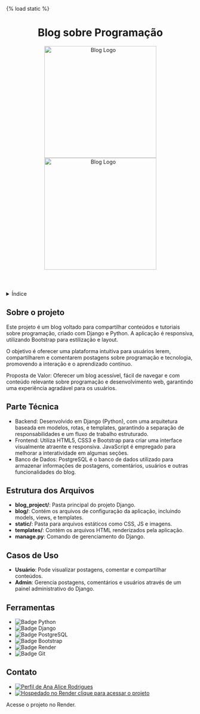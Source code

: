 <!DOCTYPE html>
<html lang="pt-br">
<head>
    <meta charset="UTF-8">
    <meta name="viewport" content="width=device-width, initial-scale=1.0">
    <meta name="description" content="Blog criado com Django, Python e Bootstrap para compartilhar conteúdos de programação">
    <meta name="keywords" content="Django, Python, Bootstrap, Blog, Programação, Render">
    <meta name="author" content="Ana Alice Rodrigues">

</head>
<body>

{% load static %}
<header>
    <h1>Blog sobre Programação</h1>
    <img src="{% static 'img/postar.png' %}" alt="Blog Logo" width="300" height="auto">
    <img src="{% static 'img/postar01.png' %}" alt="Blog Logo" width="300" height="auto">
</header>


<details>
    <summary>Índice</summary>
    <ol>
        <li><a href="#sobre-o-projeto">Sobre o projeto</a></li>
        <li><a href="#parte-tecnica">Parte Técnica</a></li>
        <li><a href="#estrutura-dos-arquivos">Estrutura dos Arquivos</a></li>
        <li><a href="#casos-de-uso">Casos de Uso</a></li>
        <li><a href="#ferramentas">Ferramentas</a></li>
        <li><a href="#contato">Contato</a></li>
    </ol>
</details>

<section id="sobre-o-projeto">
    <h2>Sobre o projeto</h2>
    <p>Este projeto é um blog voltado para compartilhar conteúdos e tutoriais sobre programação, criado com Django e Python. A aplicação é responsiva, utilizando Bootstrap para estilização e layout.</p>
    <p>O objetivo é oferecer uma plataforma intuitiva para usuários lerem, compartilharem e comentarem postagens sobre programação e tecnologia, promovendo a interação e o aprendizado contínuo.</p>
    <p>Proposta de Valor: Oferecer um blog acessível, fácil de navegar e com conteúdo relevante sobre programação e desenvolvimento web, garantindo uma experiência agradável para os usuários.</p>
</section>

<section id="parte-tecnica">
    <h2>Parte Técnica</h2>
    <ul>
        <li>Backend: Desenvolvido em Django (Python), com uma arquitetura baseada em modelos, rotas, e templates, garantindo a separação de responsabilidades e um fluxo de trabalho estruturado.</li>
        <li>Frontend: Utiliza HTML5, CSS3 e Bootstrap para criar uma interface visualmente atraente e responsiva. JavaScript é empregado para melhorar a interatividade em algumas seções.</li>
        <li>Banco de Dados: PostgreSQL é o banco de dados utilizado para armazenar informações de postagens, comentários, usuários e outras funcionalidades do blog.</li>
    </ul>
</section>

<section id="estrutura-dos-arquivos">
    <h2>Estrutura dos Arquivos</h2>
    <ul>
        <li><strong>blog_project/</strong>: Pasta principal do projeto Django.</li>
        <li><strong>blog/</strong>: Contém os arquivos de configuração da aplicação, incluindo models, views, e templates.</li>
        <li><strong>static/</strong>: Pasta para arquivos estáticos como CSS, JS e imagens.</li>
        <li><strong>templates/</strong>: Contém os arquivos HTML renderizados pela aplicação.</li>
        <li><strong>manage.py</strong>: Comando de gerenciamento do Django.</li>
    </ul>
</section>

<section id="casos-de-uso">
    <h2>Casos de Uso</h2>
    <ul>
        <li><strong>Usuário</strong>: Pode visualizar postagens, comentar e compartilhar conteúdos.</li>
        <li><strong>Admin</strong>: Gerencia postagens, comentários e usuários através de um painel administrativo do Django.</li>
    </ul>
</section>

<section id="ferramentas">
    <h2>Ferramentas</h2>
    <ul>
        <li><img src="https://img.shields.io/badge/Python-3776AB?style=for-the-badge&logo=python&logoColor=white" alt="Badge Python"></li>
        <li><img src="https://img.shields.io/badge/Django-092E20?style=for-the-badge&logo=django&logoColor=white" alt="Badge Django"></li>
        <li><img src="https://img.shields.io/badge/PostgreSQL-336791?style=for-the-badge&logo=postgresql&logoColor=white" alt="Badge PostgreSQL"></li>
        <li><img src="https://img.shields.io/badge/Bootstrap-563D7C?style=for-the-badge&logo=bootstrap&logoColor=white" alt="Badge Bootstrap"></li>
        <li><img src="https://img.shields.io/badge/Render-46E3B7?style=for-the-badge&logo=render&logoColor=white" alt="Badge Render"></li>
        <li><img src="https://img.shields.io/badge/GIT-E44C30?style=for-the-badge&logo=git&logoColor=white" alt="Badge Git"></li>
    </ul>
</section>

<section id="contato">
    <h2>Contato</h2>
    <ul>
        <li><a href="https://linktr.ee/anaeanali5" target="_blank"><img src="https://img.shields.io/badge/Ana_Alice_Rodrigues-blue?style=for-the-badge" alt="Perfil de Ana Alice Rodrigues"></a></li>
        <li><a href="https://meuprojeto.render.com" target="_blank"><img src="https://img.shields.io/badge/Render-46E3B7?style=for-the-badge&logo=render&logoColor=white" alt="Hospedado no Render"> clique para acessar o projeto</a></li>
    </ul>
    <p>Acesse o projeto no Render.</p>
</section>

</body>
</html>
